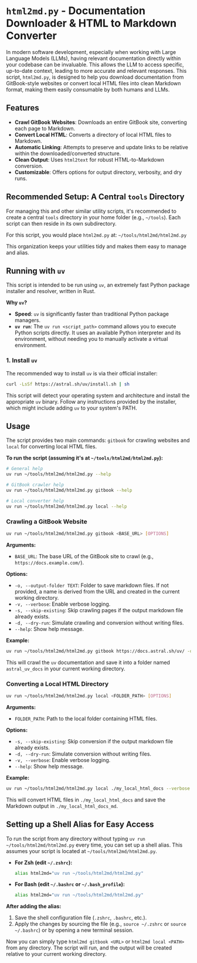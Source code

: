 # `html2md.py` - Documentation Downloader & HTML to Markdown Converter

In modern software development, especially when working with Large Language Models (LLMs), having relevant documentation directly within your codebase can be invaluable. This allows the LLM to access specific, up-to-date context, leading to more accurate and relevant responses. This script, `html2md.py`, is designed to help you download documentation from GitBook-style websites or convert local HTML files into clean Markdown format, making them easily consumable by both humans and LLMs.

## Features

*   **Crawl GitBook Websites**: Downloads an entire GitBook site, converting each page to Markdown.
*   **Convert Local HTML**: Converts a directory of local HTML files to Markdown.
*   **Automatic Linking**: Attempts to preserve and update links to be relative within the downloaded/converted structure.
*   **Clean Output**: Uses `html2text` for robust HTML-to-Markdown conversion.
*   **Customizable**: Offers options for output directory, verbosity, and dry runs.

## Recommended Setup: A Central `tools` Directory

For managing this and other similar utility scripts, it's recommended to create a central `tools` directory in your home folder (e.g., `~/tools`). Each script can then reside in its own subdirectory.

For this script, you would place `html2md.py` at: `~/tools/html2md/html2md.py`

This organization keeps your utilities tidy and makes them easy to manage and alias.

## Running with `uv`

This script is intended to be run using `uv`, an extremely fast Python package installer and resolver, written in Rust.

**Why `uv`?**

*   **Speed**: `uv` is significantly faster than traditional Python package managers.
*   **`uv run`**: The `uv run <script_path>` command allows you to execute Python scripts directly. It uses an available Python interpreter and its environment, without needing you to manually activate a virtual environment.

### 1. Install `uv`

The recommended way to install `uv` is via their official installer:

```bash
curl -LsSf https://astral.sh/uv/install.sh | sh
```
This script will detect your operating system and architecture and install the appropriate `uv` binary. Follow any instructions provided by the installer, which might include adding `uv` to your system's PATH.

## Usage

The script provides two main commands: `gitbook` for crawling websites and `local` for converting local HTML files.

**To run the script (assuming it's at `~/tools/html2md/html2md.py`):**

```bash
# General help
uv run ~/tools/html2md/html2md.py --help

# GitBook crawler help
uv run ~/tools/html2md/html2md.py gitbook --help

# Local converter help
uv run ~/tools/html2md/html2md.py local --help
```

### Crawling a GitBook Website

```bash
uv run ~/tools/html2md/html2md.py gitbook <BASE_URL> [OPTIONS]
```

**Arguments:**

*   `BASE_URL`: The base URL of the GitBook site to crawl (e.g., `https://docs.example.com/`).

**Options:**

*   `-o, --output-folder TEXT`: Folder to save markdown files. If not provided, a name is derived from the URL and created in the current working directory.
*   `-v, --verbose`: Enable verbose logging.
*   `-s, --skip-existing`: Skip crawling pages if the output markdown file already exists.
*   `-d, --dry-run`: Simulate crawling and conversion without writing files.
*   `--help`: Show help message.

**Example:**

```bash
uv run ~/tools/html2md/html2md.py gitbook https://docs.astral.sh/uv/ -o astral_uv_docs --verbose
```
This will crawl the `uv` documentation and save it into a folder named `astral_uv_docs` in your current working directory.

### Converting a Local HTML Directory

```bash
uv run ~/tools/html2md/html2md.py local <FOLDER_PATH> [OPTIONS]
```

**Arguments:**

*   `FOLDER_PATH`: Path to the local folder containing HTML files.

**Options:**

*   `-s, --skip-existing`: Skip conversion if the output markdown file already exists.
*   `-d, --dry-run`: Simulate conversion without writing files.
*   `-v, --verbose`: Enable verbose logging.
*   `--help`: Show help message.

**Example:**

```bash
uv run ~/tools/html2md/html2md.py local ./my_local_html_docs --verbose
```
This will convert HTML files in `./my_local_html_docs` and save the Markdown output in `./my_local_html_docs_md`.

## Setting up a Shell Alias for Easy Access

To run the script from any directory without typing `uv run ~/tools/html2md/html2md.py` every time, you can set up a shell alias. This assumes your script is located at `~/tools/html2md/html2md.py`.

*   **For Zsh (edit `~/.zshrc`):**
    ```bash
    alias html2md="uv run ~/tools/html2md/html2md.py"
    ```

*   **For Bash (edit `~/.bashrc` or `~/.bash_profile`):**
    ```bash
    alias html2md="uv run ~/tools/html2md/html2md.py"
    ```

**After adding the alias:**

1.  Save the shell configuration file (`.zshrc`, `.bashrc`, etc.).
2.  Apply the changes by sourcing the file (e.g., `source ~/.zshrc` or `source ~/.bashrc`) or by opening a new terminal session.

Now you can simply type `html2md gitbook <URL>` or `html2md local <PATH>` from any directory. The script will run, and the output will be created relative to your current working directory.
